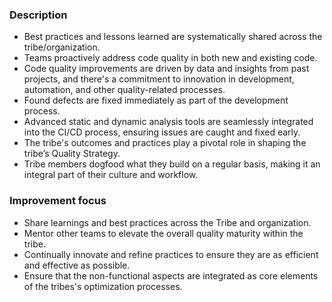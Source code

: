 ### Description

-   Best practices and lessons learned are systematically shared across the tribe/organization.
-   Teams proactively address code quality in both new and existing code.
-   Code quality improvements are driven by data and insights from past projects, and there's a commitment to innovation in development, automation, and other quality-related processes.
-   Found defects are fixed immediately as part of the development process.
-   Advanced static and dynamic analysis tools are seamlessly integrated into the CI/CD process, ensuring issues are caught and fixed early.
-   The tribe's outcomes and practices play a pivotal role in shaping the tribe’s Quality Strategy.
-   Tribe members dogfood what they build on a regular basis, making it an integral part of their culture and workflow.

### Improvement focus

-   Share learnings and best practices across the Tribe and organization.
-   Mentor other teams to elevate the overall quality maturity within the tribe.
-   Continually innovate and refine practices to ensure they are as efficient and effective as possible.
-   Ensure that the non-functional aspects are integrated as core elements of the tribes's optimization processes.
